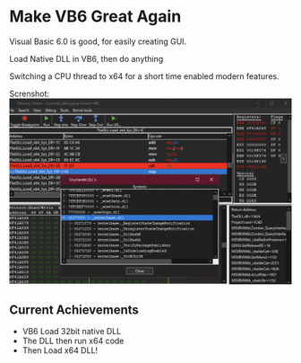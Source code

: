 # Make VB6 Great Again

Visual Basic 6.0 is good, for easily creating GUI.

Load Native DLL in VB6, then do anything

Switching a CPU thread to x64 for a short time enabled modern features.

Screnshot:
![VB6 Load x64 DLL](./screenshot.png)

## Current Achievements

- VB6 Load 32bit native DLL
- The DLL then run x64 code
- Then Load x64 DLL!
